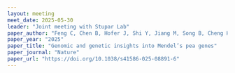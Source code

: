 ```yaml
---
layout: meeting
meet_date: 2025-05-30
leader: "Joint meeting with Stupar Lab"
paper_author: "Feng C, Chen B, Hofer J, Shi Y, Jiang M, Song B, Cheng H, Lu L, Wang L, Howard A, Bendahmane A, Fouchal A, Moreau C, Sawada C, LeSignor C, Zhang C, Vikeli E, Tsanakas G, Zhao H, Cheema J, Barclay JE, Hou J, Sayers L, Wingen L, Vigouroux M, Vickers M, Ambrose M, Dalmais M, Higuera-Poveda P, Li P, Yuan Q, Spanner R, Horler R, Wouters R, Chundakkad S, Wu T, Zhao X, Li X, Sun Y, Huang Z, Wu Z, Deng XW, Steuernagel B, Domoney C, Ellis N, Chayut N, Cheng S "
paper_year: "2025"
paper_title: "Genomic and genetic insights into Mendel’s pea genes"
paper_journal: "Nature"
paper_url: "https://doi.org/10.1038/s41586-025-08891-6"
---
```


